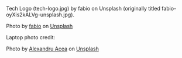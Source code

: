 Tech Logo (tech-logo.jpg) by fabio on Unsplash (originally titled fabio-oyXis2kALVg-unsplash.jpg).

Photo by <a href="https://unsplash.com/@fabioha?utm_content=creditCopyText&utm_medium=referral&utm_source=unsplash">fabio</a> on <a href="https://unsplash.com/photos/geometric-shape-digital-wallpaper-oyXis2kALVg?utm_content=creditCopyText&utm_medium=referral&utm_source=unsplash">Unsplash</a>

Laptop photo credit:

Photo by <a href="https://unsplash.com/@alexacea?utm_content=creditCopyText&utm_medium=referral&utm_source=unsplash">Alexandru Acea</a> on <a href="https://unsplash.com/photos/black-flat-screen-computer-monitor-and-laptop-on-table-GhwCef9VRr4?utm_content=creditCopyText&utm_medium=referral&utm_source=unsplash">Unsplash</a>
  
